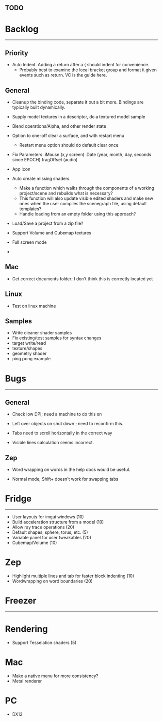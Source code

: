 TODO
----

# Backlog
---------
## Priority
- Auto Indent.  Adding a return after a { should indent for convenience.
    - Probably best to examine the local bracket group and format it given events such as return.  VC is the guide here.

## General
- Cleanup the binding code, separate it out a bit more.  Bindings are typically built dynamically.

- Supply model textures in a descriptor, do a textured model sample

- Blend operations/Alpha, and other render state

- Option to one-off clear a surface, and with restart menu
    - Restart menu option should do default clear once

- Fix Parameters:
    iMouse (x,y screen)
    iDate (year, month, day, seconds since EPOCH)
    fragOffset (audio)

- App Icon

- Auto create missing shaders
    - Make a function which walks through the components of a working project/scene and rebuilds what is necessary?
    - This function will also update visible edited shaders and make new ones when the user compiles the scenegraph file, using default templates?
    - Handle loading from an empty folder using this approach?

- Load/Save a project from a zip file?

- Support Volume and Cubemap textures

- Full screen mode
- 
## Mac
- Get correct documents folder; I don't think this is correctly located yet

## Linux
- Test on linux machine

## Samples
- Write cleaner shader samples
- Fix existing/test samples for syntax changes
-   target write/read
-   texture/shapes
-   geometry shader
-   ping pong example


# Bugs
------
## General
- Check low DPI; need a machine to do this on
 
- Left over objects on shut down ; need to reconfirm this.

- Tabs need to scroll horizontally in the correct way

- Visible lines calculation seems incorrect.

## Zep
- Word wrapping on words in the help docs would be useful.

- Normal mode; Shift+ doesn't work for swapping tabs


# Fridge
--------
- User layouts for imgui windows (10)
- Build acceleration structure from a model (10)
- Allow ray trace operations (20)
- Default shapes, sphere, torus, etc. (5)
- Variable panel for user tweakables (20)
- Cubemap/Volume (10)
 
# Zep
- Highlight multiple lines and tab for faster block indenting (10)
- Wordwrapping on word boundaries (20)


# Freezer
---------
# Rendering
- Support Tesselation shaders (5)

# Mac
- Make a native menu for more consistency?
- Metal renderer

# PC
- DX12
